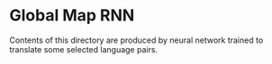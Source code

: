 # Global Map RNN

Contents of this directory are produced by neural network trained to translate some selected language pairs.
